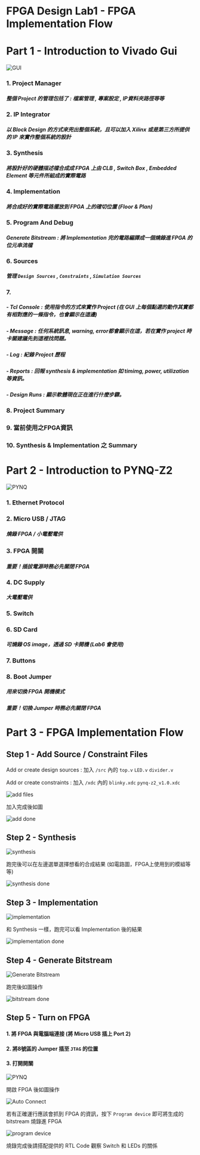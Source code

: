 FPGA Design Lab1 - FPGA Implementation Flow
===================

# Part 1 - Introduction to Vivado Gui

![GUI](images/vivado_gui.jpg)

### 1. Project Manager

##### 整個 Project 的管理包括了 : 檔案管理 , 專案設定 , IP資料夾路徑等等

### 2. IP Integrator

##### 以 Block Design 的方式來兜出整個系統，且可以加入 Xilinx 或是第三方所提供的 IP 來實作整個系統的設計

### 3. Synthesis

##### 將設計好的硬體描述檔合成成 FPGA 上由 CLB , Switch Box , Embedded Element 等元件所組成的實際電路

### 4. Implementation

##### 將合成好的實際電路擺放到 FPGA 上的確切位置 (Floor & Plan)

### 5. Program And Debug

##### Generate Bitstream : 將 Implementation 完的電路編譯成一個燒錄進 FPGA 的位元串流檔

### 6. Sources

##### 管理 `Design Sources` , `Constraints` , `Simulation Sources`

### 7.

##### - Tcl Console : 使用指令的方式來實作 Project (在 GUI 上每個點選的動作其實都有相對應的一條指令，也會顯示在這邊)

##### - Message : 任何系統訊息, warning, error都會顯示在這，若在實作 project 時卡關建議先到這裡找問題。

##### - Log : 紀錄 Project 歷程

##### - Reports : 回報 synthesis & implementation 如 timimg, power, utilization 等資訊。

##### - Design Runs : 顯示軟體現在正在進行什麼步驟。

### 8. Project Summary

### 9. 當前使用之FPGA資訊

### 10. Synthesis & Implementation 之 Summary

# Part 2 - Introduction to PYNQ-Z2

![PYNQ](images/PYNQ.jpg)

### 1. Ethernet Protocol

### 2. Micro USB / JTAG

##### 燒錄 FPGA / 小電壓電供

### 3. FPGA 開關

##### **重要！插拔電源時務必先關閉 FPGA**

### 4. DC Supply

##### 大電壓電供

### 5. Switch

### 6. SD Card

##### 可燒錄 OS image，透過 SD 卡開機 (Lab6 會使用)

### 7. Buttons

### 8. Boot Jumper

##### 用來切換 FPGA 開機模式

##### **重要！切換 Jumper 時務必先關閉 FPGA**

# Part 3 - FPGA Implementation Flow

## Step 1 - Add Source / Constraint Files

Add or create design sources : 加入 `/src` 內的 `top.v` `LED.v` `divider.v`

Add or create constraints : 加入 `/xdc` 內的 `blinky.xdc` `pynq-z2_v1.0.xdc`

![add files](images/add_files.jpg)

加入完成後如圖

![add done](images/add_done.jpg)

## Step 2 - Synthesis

![synthesis](images/synthesis2.jpg)

跑完後可以在左邊選單選擇想看的合成結果 (如電路圖，FPGA上使用到的模組等等)

![synthesis done](images/synthesis_done.jpg)

## Step 3 - Implementation

![implementation](images/implementation.jpg)

和 Synthesis 一樣，跑完可以看 Implementation 後的結果

![implementation done](images/implementation_done.jpg)

## Step 4 - Generate Bitstream

![Generate Bitstream](images/bitstream.jpg)

跑完後如圖操作

![bitstream done](images/bitstream_done.jpg)

## Step 5 - Turn on FPGA

#### 1. 將 FPGA 與電腦端連接 (將 Micro USB 插上 Port 2)

#### 2. 將8號區的 Jumper 插至 `JTAG` 的位置

#### 3. 打開開關

![PYNQ](images/PYNQ.jpg)

開啟 FPGA 後如圖操作

![Auto Connect](images/auto_connect.jpg)

若有正確運行應該會抓到 FPGA 的資訊，按下 `Program device` 即可將生成的 bitstream 燒錄進 FPGA

![program device](images/program_device.jpg)

燒錄完成後請搭配提供的 RTL Code 觀察 Switch 和 LEDs 的關係

